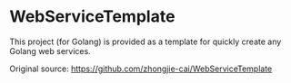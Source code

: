 # WebServiceTemplate
This project (for Golang) is provided as a template for quickly create any Golang web services.

Original source: https://github.com/zhongjie-cai/WebServiceTemplate
